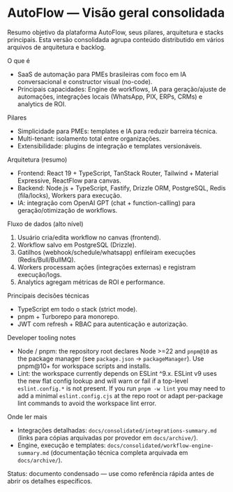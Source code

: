 # AutoFlow — Visão geral consolidada

Resumo objetivo da plataforma AutoFlow, seus pilares, arquitetura e stacks principais. Esta versão consolidada agrupa conteúdo distributido em vários arquivos de arquitetura e backlog.

O que é

- SaaS de automação para PMEs brasileiras com foco em IA conversacional e constructor visual (no-code).
- Principais capacidades: Engine de workflows, IA para geração/ajuste de automações, integrações locais (WhatsApp, PIX, ERPs, CRMs) e analytics de ROI.

Pilares

- Simplicidade para PMEs: templates e IA para reduzir barreira técnica.
- Multi-tenant: isolamento total entre organizações.
- Extensibilidade: plugins de integração e templates versionáveis.

Arquitetura (resumo)

- Frontend: React 19 + TypeScript, TanStack Router, Tailwind + Material Expressive, ReactFlow para canvas.
- Backend: Node.js + TypeScript, Fastify, Drizzle ORM, PostgreSQL, Redis (fila/locks), Workers para execução.
- IA: integração com OpenAI GPT (chat + function-calling) para geração/otimização de workflows.

Fluxo de dados (alto nível)

1. Usuário cria/edita workflow no canvas (frontend).
2. Workflow salvo em PostgreSQL (Drizzle).
3. Gatilhos (webhook/schedule/whatsapp) enfileiram execuções (Redis/Bull/BullMQ).
4. Workers processam ações (integrações externas) e registram execução/logs.
5. Analytics agregam métricas de ROI e performance.

Principais decisões técnicas

- TypeScript em todo o stack (strict mode).
- pnpm + Turborepo para monorepo.
- JWT com refresh + RBAC para autenticação e autorização.

Developer tooling notes

- Node / pnpm: the repository root declares Node >=22 and `pnpm@10` as the package manager (see `package.json` -> `packageManager`). Use pnpm@10+ for workspace scripts and installs.
- Lint: the workspace currently depends on ESLint ^9.x. ESLint v9 uses the new flat config lookup and will warn or fail if a top-level `eslint.config.*` is not present. If you run `pnpm -w lint` you may need to add a minimal `eslint.config.cjs` at the repo root or adapt per-package lint commands to avoid the workspace lint error.

Onde ler mais

- Integrações detalhadas: `docs/consolidated/integrations-summary.md` (links para cópias arquivadas por provedor em `docs/archive/`).
- Engine, execução e templates: `docs/consolidated/workflow-engine-summary.md` (documentação técnica completa arquivada em `docs/archive/`).

Status: documento condensado — use como referência rápida antes de abrir os detalhes específicos.
